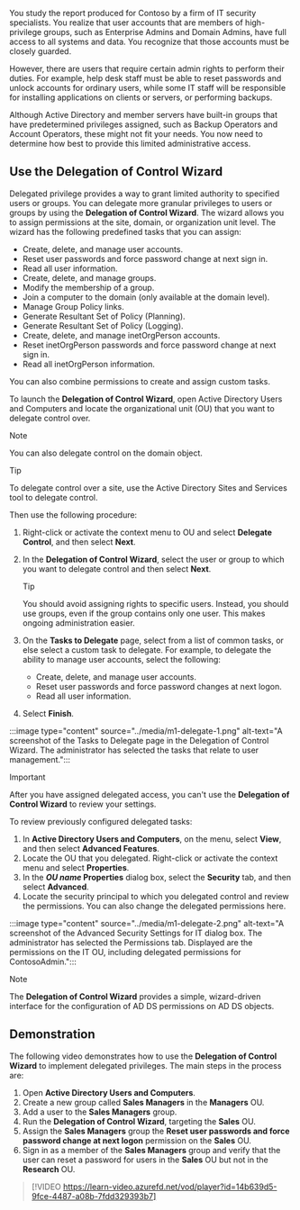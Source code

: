 You study the report produced for Contoso by a firm of IT security specialists. You realize that user accounts that are members of high-privilege groups, such as Enterprise Admins and Domain Admins, have full access to all systems and data. You recognize that those accounts must be closely guarded.

However, there are users that require certain admin rights to perform their duties. For example, help desk staff must be able to reset passwords and unlock accounts for ordinary users, while some IT staff will be responsible for installing applications on clients or servers, or performing backups.

Although Active Directory and member servers have built-in groups that have predetermined privileges assigned, such as Backup Operators and Account Operators, these might not fit your needs. You now need to determine how best to provide this limited administrative access.

## Use the Delegation of Control Wizard

Delegated privilege provides a way to grant limited authority to specified users or groups. You can delegate more granular privileges to users or groups by using the **Delegation of Control Wizard**. The wizard allows you to assign permissions at the site, domain, or organization unit level. The wizard has the following predefined tasks  that you can assign:

- Create, delete, and manage user accounts.
- Reset user passwords and force password change at next sign in.
- Read all user information.
- Create, delete, and manage groups.
- Modify the membership of a group.
- Join a computer to the domain (only available at the domain level).
- Manage Group Policy links.
- Generate Resultant Set of Policy (Planning).
- Generate Resultant Set of Policy (Logging).
- Create, delete, and manage inetOrgPerson accounts.
- Reset inetOrgPerson passwords and force password change at next sign in.
- Read all inetOrgPerson information.

You can also combine permissions to create and assign custom tasks.

To launch the **Delegation of Control Wizard**, open Active Directory Users and Computers and locate the organizational unit (OU) that you want to delegate control over.

> [!NOTE]
> You can also delegate control on the domain object.

> [!TIP]
> To delegate control over a site, use the Active Directory Sites and Services tool to delegate control.

Then use the following procedure:

1. Right-click or activate the context menu to OU and select **Delegate Control**, and then select **Next**.

2. In the **Delegation of Control Wizard**, select the user or group to which you want to delegate control and then select **Next**.

   > [!TIP]
   > You should avoid assigning rights to specific users. Instead, you should use groups, even if the group contains only one user. This makes ongoing administration easier.

3. On the **Tasks to Delegate** page, select from a list of common tasks, or else select a custom task to delegate. For example, to delegate the ability to manage user accounts, select the following:

    - Create, delete, and manage user accounts.
    - Reset user passwords and force password changes at next logon.
    - Read all user information.

4. Select **Finish**.

:::image type="content" source="../media/m1-delegate-1.png" alt-text="A screenshot of the Tasks to Delegate page in the Delegation of Control Wizard. The administrator has selected the tasks that relate to user management.":::

> [!IMPORTANT]
> After you have assigned delegated access, you can't use the **Delegation of Control Wizard** to review your settings.

To review previously configured delegated tasks:
1. In **Active Directory Users and Computers**, on the menu, select **View**, and then select **Advanced Features**.
2. Locate the OU that you delegated. Right-click or activate the context menu and select **Properties**.
3. In the ***OU name* Properties** dialog box, select the **Security** tab, and then select **Advanced**. 
4. Locate the security principal to which you delegated control and review the permissions. You can also change the delegated permissions here.

:::image type="content" source="../media/m1-delegate-2.png" alt-text="A screenshot of the Advanced Security Settings for IT dialog box. The administrator has selected the Permissions tab. Displayed are the permissions on the IT OU, including delegated permissions for ContosoAdmin.":::

> [!NOTE]
> The **Delegation of Control Wizard** provides a simple, wizard-driven interface for the configuration of AD DS permissions on AD DS objects.

## Demonstration

The following video demonstrates how to use the **Delegation of Control Wizard** to implement delegated privileges. The main steps in the process are:

1. Open **Active Directory Users and Computers**.
2. Create a new group called **Sales Managers** in the **Managers** OU.
3. Add a user to the **Sales Managers** group.
4. Run the **Delegation of Control Wizard**, targeting the **Sales** OU.
5. Assign the **Sales Managers** group the **Reset user passwords and force password change at next logon** permission on the **Sales** OU.
6. Sign in as a member of the **Sales Managers** group and verify that the user can reset a password for users in the **Sales** OU but not in the **Research** OU.

>[!VIDEO https://learn-video.azurefd.net/vod/player?id=14b639d5-9fce-4487-a08b-7fdd329393b7]

